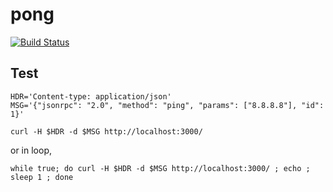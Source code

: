 # pong
[![Build Status](https://travis-ci.com/gmasse/pong.svg?branch=master)](https://travis-ci.com/gmasse/pong)
## Test

```shell
HDR='Content-type: application/json'
MSG='{"jsonrpc": "2.0", "method": "ping", "params": ["8.8.8.8"], "id": 1}'
```

```shell
curl -H $HDR -d $MSG http://localhost:3000/
```

or in loop,
```shell
while true; do curl -H $HDR -d $MSG http://localhost:3000/ ; echo ; sleep 1 ; done
```
